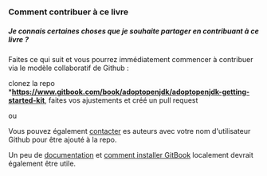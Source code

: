 ### Comment contribuer à ce livre

##### Je connais certaines choses que je souhaite partager en contribuant à ce livre ?

Faites ce qui suit et vous pourrez immédiatement commencer à contribuer via le modèle collaboratif de Github :

clonez la repo ***https://www.gitbook.com/book/adoptopenjdk/adoptopenjdk-getting-started-kit**, faites vos ajustements et créé un pull request

ou 

Vous pouvez également [contacter](https://www.gitbook.com/book/adoptopenjdk/adoptopenjdk-getting-started-kit/contact) es auteurs avec votre nom d'utilisateur Github pour être ajouté à la repo.

Un peu de [documentation](http://help.gitbook.com/) et [comment installer GitBook](https://github.com/GitbookIO/gitbook) localement devrait également être utile.